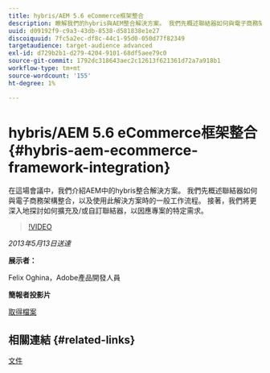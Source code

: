 ```yaml
---
title: hybris/AEM 5.6 eCommerce框架整合
description: 瞭解我們的hybris與AEM整合解決方案。 我們先概述聯結器如何與電子商務架構整合，以及使用此解決方案時的一般工作流程。 接著，我們將更深入地探討如何擴充及/或自訂聯結器，以因應專案的特定需求。
uuid: d09192f9-c9a3-43db-8538-d581838e1e27
discoiquuid: 7fc5a2ec-df8c-44c1-95d0-050d77f82349
targetaudience: target-audience advanced
exl-id: d729b2b1-d279-4204-9101-68df5aee79c0
source-git-commit: 1792dc318643aec2c12613f621361d72a7a918b1
workflow-type: tm+mt
source-wordcount: '155'
ht-degree: 1%

---
```


# hybris/AEM 5.6 eCommerce框架整合{#hybris-aem-ecommerce-framework-integration}

在這場會議中，我們介紹AEM中的hybris整合解決方案。 我們先概述聯結器如何與電子商務架構整合，以及使用此解決方案時的一般工作流程。 接著，我們將更深入地探討如何擴充及/或自訂聯結器，以因應專案的特定需求。

>[!VIDEO](https://video.tv.adobe.com/v/19578/?quality=9)

*2013年5月13日送達*

**展示者：**

Felix Oghina，Adobe產品開發人員

**簡報者投影片**

[取得檔案](assets/hybris-aem-5-6-ecommerce-framework-integration.pdf)

## 相關連結 {#related-links}

[文件](https://docs.adobe.com/content/docs/en/cq/5-6-1/ecommerce/eCommerce-framework.html#Deploying%20eCommerce%20with%20hybris)

<!--
[Get back to the Overview](https://helpx.adobe.com/experience-manager/kt/eseminars/gems/aem-index.html)
-->
